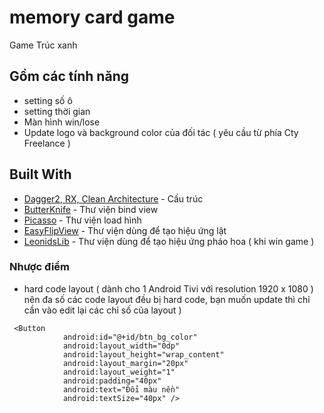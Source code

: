 # memory card game

Game Trúc xanh

## Gồm các tính năng

- setting số ô
- setting thời gian
- Màn hình win/lose
- Update logo và background color của đối tác ( yêu cầu từ phía Cty Freelance )

## Built With

* [Dagger2, RX, Clean Architecture](https://github.com/android10/Android-CleanArchitecture) - Cấu trúc
* [ButterKnife](http://jakewharton.github.io/butterknife/) - Thư viện bind view
* [Picasso](http://square.github.io/picasso/) - Thư viện load hình
* [EasyFlipView](https://github.com/wajahatkarim3/EasyFlipView/) - Thư viện dùng để tạo hiệu ứng lật
* [LeonidsLib](https://github.com/plattysoft/Leonids/) - Thư viện dùng để tạo hiệu ứng pháo hoa ( khi win game )


### Nhược điểm

- hard code layout ( dành cho 1 Android Tivi với resolution 1920 x 1080 ) nên đa số các code layout đều bị hard code, bạn muốn update thì chỉ cần vào edit lại các chỉ số của layout )

```
 <Button
            android:id="@+id/btn_bg_color"
            android:layout_width="0dp"
            android:layout_height="wrap_content"
            android:layout_margin="20px"
            android:layout_weight="1"
            android:padding="40px"
            android:text="Đổi màu nền"
            android:textSize="40px" />
```

